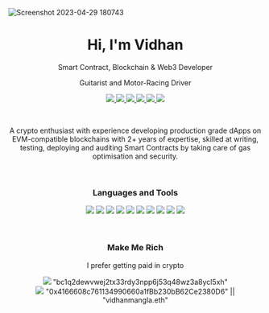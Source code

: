 ![Screenshot 2023-04-29 180743](https://user-images.githubusercontent.com/101626397/235315001-13a8af27-0c7e-4e26-aca3-c288e58afba7.png)

<h1 align="center">Hi, I'm Vidhan</h1>
<p align="center">Smart Contract, Blockchain & Web3 Developer</p>
<p align="center">Guitarist and Motor-Racing Driver</p>

<p align="center">
  
  <a href="https://linkedin.com/in/vidhanmangla">
      <img src="https://img.shields.io/badge/LinkedIn-0077B5?style=for-the-badge&logo=linkedin&logoColor=white" />
  </a>
  <a href="mailto:vidhanmangla@gmail.com">
      <img src="https://img.shields.io/badge/Gmail-D14836?style=for-the-badge&logo=gmail&logoColor=white" />
  </a>
  <a href="https://vidhanmangla.eth.limo">
      <img src="https://img.shields.io/badge/website-000000?style=for-the-badge&logo=About.me&logoColor=white" />
  </a>
  <a href="https://discord.com/invite/q5XtpBGWvb">
      <img src="https://img.shields.io/badge/Discord-5865F2?style=for-the-badge&logo=discord&logoColor=white" />
  </a>
  <a href="https://twitter.com/vidhanmangla">
      <img src="https://img.shields.io/badge/Twitter-1DA1F2?style=for-the-badge&logo=twitter&logoColor=white" />
  </a>
  <a href="https://www.instagram.com/_jizzy_b_/">
      <img src="https://img.shields.io/badge/Instagram-E4405F?style=for-the-badge&logo=instagram&logoColor=white" />
  </a>

</p>


<br>


<p align="center">A crypto enthusiast with experience developing production grade dApps on EVM-compatible blockchains with 2+ years of expertise, skilled at writing, testing, deploying and auditing Smart Contracts by taking care of gas optimisation and security.</p>


<br>


<h3 align="center">Languages and Tools</h3>
<p align="center">
  
  
  <img src="https://img.shields.io/badge/Solidity-e6e6e6?style=for-the-badge&logo=solidity&logoColor=black" />
  <img src="https://img.shields.io/badge/JavaScript-323330?style=for-the-badge&logo=javascript&logoColor=F7DF1E" />
  <img src="https://img.shields.io/badge/Node.js-339933?style=for-the-badge&logo=nodedotjs&logoColor=white" />
  <img src="https://img.shields.io/badge/Git-F05032?style=for-the-badge&logo=git&logoColor=white" />
  <img src="https://img.shields.io/badge/React-20232A?style=for-the-badge&logo=react&logoColor=61DAFB" />
  <img src="https://img.shields.io/badge/next.js-000000?style=for-the-badge&logo=nextdotjs&logoColor=white" />
  <img src="https://img.shields.io/badge/HTML5-E34F26?style=for-the-badge&logo=html5&logoColor=white" />
  <img src="https://img.shields.io/badge/CSS3-1572B6?style=for-the-badge&logo=css3&logoColor=white" />
  <img src="https://img.shields.io/badge/firebase-ffca28?style=for-the-badge&logo=firebase&logoColor=black" />
  <img src="https://img.shields.io/badge/Netlify-00C7B7?style=for-the-badge&logo=netlify&logoColor=white" />
  
</p>


<br>


<h3 align="center">Make Me Rich</h3>
<p align="center">I prefer getting paid in crypto</p>
<p align="center">

  <a>
      <img src="https://img.shields.io/badge/Bitcoin-000?style=for-the-badge&logo=bitcoin&logoColor=white" /> "bc1q2dewvwej2tx33rdy3npp6j53q48wz3a8ycl5xh"
  </a>
  <br>
  <a>
      <img src="https://img.shields.io/badge/Ethereum-3C3C3D?style=for-the-badge&logo=Ethereum&logoColor=white" /> "0x4166608c761134990660a1fBb230bB62Ce2380D6" || "vidhanmangla.eth"
  </a>

</p>
